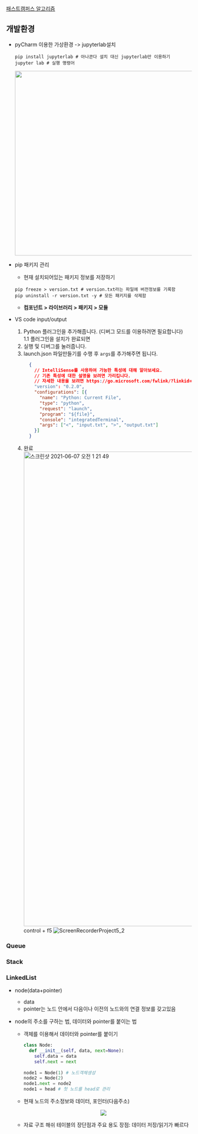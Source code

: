 [패스트캠퍼스 알고리즘](https://fastcampus.co.kr/dev_online_algo)

## **개발환경**
- pyCharm 이용한 가상환경 -> jupyterlab설치
    ```
    pip install jupyterlab # 아나콘다 설치 대신 jupyterlab만 이용하기
    jupyter lab # 실행 명령어
    ```
  <p align="center">
    <img src="https://user-images.githubusercontent.com/62678380/109888251-8617af00-7cc6-11eb-94d9-7c2fdc154299.png" width="500"/>
  </p>

- pip 패키지 관리
    - 현재 설치되어있는 패키지 정보를 저장하기
    ```
    pip freeze > version.txt # version.txt라는 파일에 버전정보를 기록함
    pip uninstall -r version.txt -y # 모든 패키지를 삭제함
    ```
    - **컴포넌트 > 라이브러리 > 패키지 > 모듈**
- VS code input/output
  1. Python 플러그인을 추가해줍니다. (디버그 모드를 이용하려면 필요합니다)   
    1.1 플러그인을 설치가 완료되면 
  2. 실행 및 디버그를 눌러줍니다.
  3. launch.json 파일만들기를 수행 후 ```args```를 추가해주면 됩니다.
      ```json
        {
          // IntelliSense를 사용하여 가능한 특성에 대해 알아보세요.
          // 기존 특성에 대한 설명을 보려면 가리킵니다.
          // 자세한 내용을 보려면 https://go.microsoft.com/fwlink/?linkid=830387을(를) 방문하세요.
          "version": "0.2.0",
          "configurations": [{
            "name": "Python: Current File",
            "type": "python",
            "request": "launch",
            "program": "${file}",
            "console": "integratedTerminal",
            "args": ["<", "input.txt", ">", "output.txt"]
          }]
        }
      ```
  4. 완료   
       <img width="1285" alt="스크린샷 2021-06-07 오전 1 21 49" src="https://user-images.githubusercontent.com/62678380/120931946-bd1ab800-c72e-11eb-82c9-d65aebf927db.png">   
       control + f5
      ![ScreenRecorderProject5_2](https://user-images.githubusercontent.com/62678380/120931861-55fd0380-c72e-11eb-9629-bbaa74260461.gif)

### Queue
### Stack
### LinkedList
- node(data+pointer)
  - data  
  - pointer는 노드 안에서 다음이나 이전의 노드와의 연결 정보를 갖고있음
- node의 주소를 구하는 법, 데이터와 pointer를 붙이는 법
  - 객체를 이용해서 데이터와 pointer를 붙이기
    ```python
    class Node:
      def __init__(self, data, next=None):
        self.data = data
        self.next = next
        
    node1 = Node(1) # 노드객체생성
    node2 = Node(2)
    node1.next = node2
    node1 = head # 첫 노드를 head로 관리
    ```    
  - 현재 노드의 주소정보와 데이터, 포인터(다음주소)
  <p align="center"><img src="https://user-images.githubusercontent.com/62678380/110879947-3158e180-8321-11eb-8076-834580380419.png">
    </p>
  
  - 자료 구조 해쉬 테이블의 장단점과 주요 용도
    장점: 데이터 저장/읽기가 빠르다 